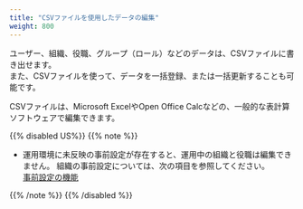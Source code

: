 ```yaml
---
title: "CSVファイルを使用したデータの編集"
weight: 800
---
```

ユーザー、組織、役職、グループ（ロール）などのデータは、CSVファイルに書き出せます。  
また、CSVファイルを使って、データを一括登録、または一括更新することも可能です。  

CSVファイルは、Microsoft ExcelやOpen Office Calcなどの、一般的な表計算ソフトウェアで編集できます。  

{{% disabled US%}}
{{% note %}}

* 運用環境に未反映の事前設定が存在すると、運用中の組織と役職は編集できません。 組織の事前設定については、次の項目を参照してください。  
  [事前設定の機能](/general/ja/admin/list_useradmin/list_page_sandbox.html)

{{% /note %}}
{{% /disabled %}}
